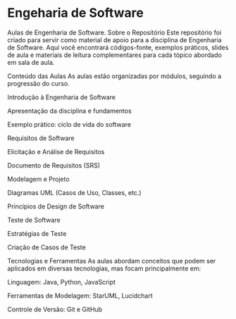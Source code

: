 # Engeharia de Software
Aulas de Engenharia de Software.
Sobre o Repositório
Este repositório foi criado para servir como material de apoio para a disciplina de Engenharia de Software. Aqui você encontrará códigos-fonte, exemplos práticos, slides de aula e materiais de leitura complementares para cada tópico abordado em sala de aula.

Conteúdo das Aulas
As aulas estão organizadas por módulos, seguindo a progressão do curso.

Introdução à Engenharia de Software

Apresentação da disciplina e fundamentos

Exemplo prático: ciclo de vida do software

Requisitos de Software

Elicitação e Análise de Requisitos

Documento de Requisitos (SRS)

Modelagem e Projeto

Diagramas UML (Casos de Uso, Classes, etc.)

Princípios de Design de Software

Teste de Software

Estratégias de Teste

Criação de Casos de Teste

Tecnologias e Ferramentas
As aulas abordam conceitos que podem ser aplicados em diversas tecnologias, mas focam principalmente em:

Linguagem: Java, Python, JavaScript

Ferramentas de Modelagem: StarUML, Lucidchart

Controle de Versão: Git e GitHub
